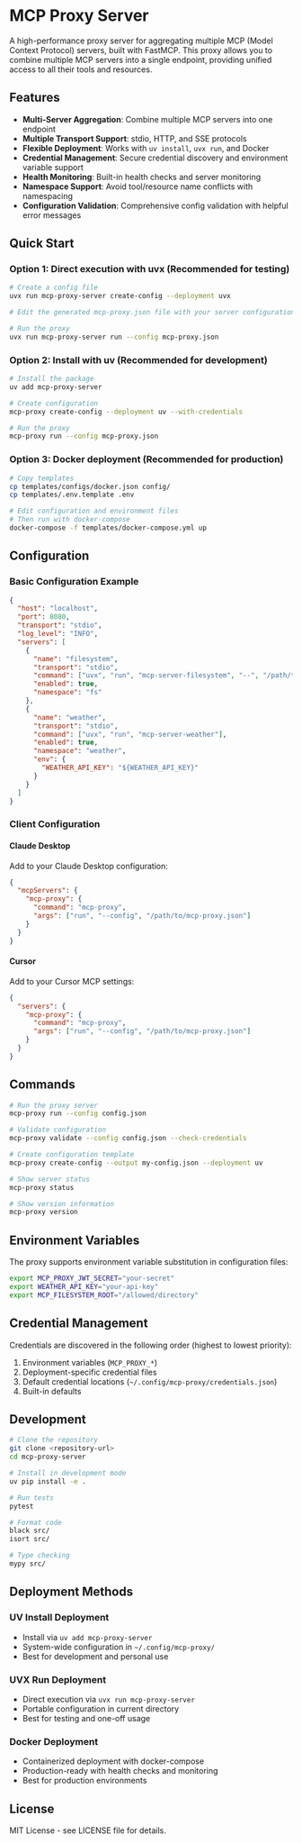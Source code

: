 # MCP Proxy Server

A high-performance proxy server for aggregating multiple MCP (Model Context Protocol) servers, built with FastMCP. This proxy allows you to combine multiple MCP servers into a single endpoint, providing unified access to all their tools and resources.

## Features

- **Multi-Server Aggregation**: Combine multiple MCP servers into one endpoint
- **Multiple Transport Support**: stdio, HTTP, and SSE protocols
- **Flexible Deployment**: Works with `uv install`, `uvx run`, and Docker
- **Credential Management**: Secure credential discovery and environment variable support
- **Health Monitoring**: Built-in health checks and server monitoring
- **Namespace Support**: Avoid tool/resource name conflicts with namespacing
- **Configuration Validation**: Comprehensive config validation with helpful error messages

## Quick Start

### Option 1: Direct execution with uvx (Recommended for testing)

```bash
# Create a config file
uvx run mcp-proxy-server create-config --deployment uvx

# Edit the generated mcp-proxy.json file with your server configurations

# Run the proxy
uvx run mcp-proxy-server run --config mcp-proxy.json
```

### Option 2: Install with uv (Recommended for development)

```bash
# Install the package
uv add mcp-proxy-server

# Create configuration
mcp-proxy create-config --deployment uv --with-credentials

# Run the proxy
mcp-proxy run --config mcp-proxy.json
```

### Option 3: Docker deployment (Recommended for production)

```bash
# Copy templates
cp templates/configs/docker.json config/
cp templates/.env.template .env

# Edit configuration and environment files
# Then run with docker-compose
docker-compose -f templates/docker-compose.yml up
```

## Configuration

### Basic Configuration Example

```json
{
  "host": "localhost",
  "port": 8080,
  "transport": "stdio",
  "log_level": "INFO",
  "servers": [
    {
      "name": "filesystem",
      "transport": "stdio",
      "command": ["uvx", "run", "mcp-server-filesystem", "--", "/path/to/directory"],
      "enabled": true,
      "namespace": "fs"
    },
    {
      "name": "weather",
      "transport": "stdio",
      "command": ["uvx", "run", "mcp-server-weather"],
      "enabled": true,
      "namespace": "weather",
      "env": {
        "WEATHER_API_KEY": "${WEATHER_API_KEY}"
      }
    }
  ]
}
```

### Client Configuration

#### Claude Desktop

Add to your Claude Desktop configuration:

```json
{
  "mcpServers": {
    "mcp-proxy": {
      "command": "mcp-proxy",
      "args": ["run", "--config", "/path/to/mcp-proxy.json"]
    }
  }
}
```

#### Cursor

Add to your Cursor MCP settings:

```json
{
  "servers": {
    "mcp-proxy": {
      "command": "mcp-proxy",
      "args": ["run", "--config", "/path/to/mcp-proxy.json"]
    }
  }
}
```

## Commands

```bash
# Run the proxy server
mcp-proxy run --config config.json

# Validate configuration
mcp-proxy validate --config config.json --check-credentials

# Create configuration template
mcp-proxy create-config --output my-config.json --deployment uv

# Show server status
mcp-proxy status

# Show version information
mcp-proxy version
```

## Environment Variables

The proxy supports environment variable substitution in configuration files:

```bash
export MCP_PROXY_JWT_SECRET="your-secret"
export WEATHER_API_KEY="your-api-key"
export MCP_FILESYSTEM_ROOT="/allowed/directory"
```

## Credential Management

Credentials are discovered in the following order (highest to lowest priority):

1. Environment variables (`MCP_PROXY_*`)
2. Deployment-specific credential files
3. Default credential locations (`~/.config/mcp-proxy/credentials.json`)
4. Built-in defaults

## Development

```bash
# Clone the repository
git clone <repository-url>
cd mcp-proxy-server

# Install in development mode
uv pip install -e .

# Run tests
pytest

# Format code
black src/
isort src/

# Type checking
mypy src/
```

## Deployment Methods

### UV Install Deployment
- Install via `uv add mcp-proxy-server`
- System-wide configuration in `~/.config/mcp-proxy/`
- Best for development and personal use

### UVX Run Deployment
- Direct execution via `uvx run mcp-proxy-server`
- Portable configuration in current directory
- Best for testing and one-off usage

### Docker Deployment
- Containerized deployment with docker-compose
- Production-ready with health checks and monitoring
- Best for production environments

## License

MIT License - see LICENSE file for details.

